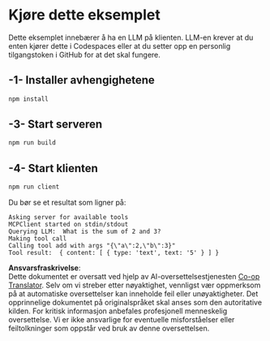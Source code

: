 <!--
CO_OP_TRANSLATOR_METADATA:
{
  "original_hash": "6d6315e03f591fb5a39be91da88585dc",
  "translation_date": "2025-07-13T19:20:14+00:00",
  "source_file": "03-GettingStarted/03-llm-client/solution/typescript/README.md",
  "language_code": "no"
}
-->
# Kjøre dette eksemplet

Dette eksemplet innebærer å ha en LLM på klienten. LLM-en krever at du enten kjører dette i Codespaces eller at du setter opp en personlig tilgangstoken i GitHub for at det skal fungere.

## -1- Installer avhengighetene

```bash
npm install
```

## -3- Start serveren

```bash
npm run build
```

## -4- Start klienten

```sh
npm run client
```

Du bør se et resultat som ligner på:

```text
Asking server for available tools
MCPClient started on stdin/stdout
Querying LLM:  What is the sum of 2 and 3?
Making tool call
Calling tool add with args "{\"a\":2,\"b\":3}"
Tool result:  { content: [ { type: 'text', text: '5' } ] }
```

**Ansvarsfraskrivelse**:  
Dette dokumentet er oversatt ved hjelp av AI-oversettelsestjenesten [Co-op Translator](https://github.com/Azure/co-op-translator). Selv om vi streber etter nøyaktighet, vennligst vær oppmerksom på at automatiske oversettelser kan inneholde feil eller unøyaktigheter. Det opprinnelige dokumentet på originalspråket skal anses som den autoritative kilden. For kritisk informasjon anbefales profesjonell menneskelig oversettelse. Vi er ikke ansvarlige for eventuelle misforståelser eller feiltolkninger som oppstår ved bruk av denne oversettelsen.